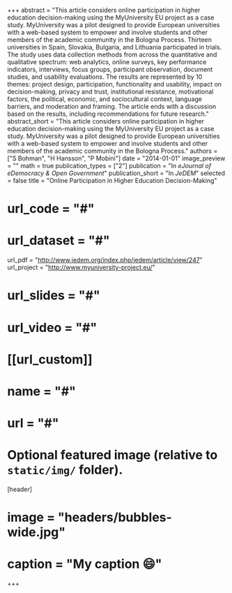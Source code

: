 +++
abstract = "This article considers online participation in higher education decision-making using the MyUniversity EU project as a case study. MyUniversity was a pilot designed to provide European universities with a web-based system to empower and involve students and other members of the academic community in the Bologna Process. Thirteen universities in Spain, Slovakia, Bulgaria, and Lithuania participated in trials. The study uses data collection methods from across the quantitative and qualitative spectrum: web analytics, online surveys, key performance indicators, interviews, focus groups, participant observation, document studies, and usability evaluations. The results are represented by 10 themes: project design, participation, functionality and usability, impact on decision-making, privacy and trust, institutional resistance, motivational factors, the political, economic, and sociocultural context, language barriers, and moderation and framing. The article ends with a discussion based on the results, including recommendations for future research."
abstract_short = "This article considers online participation in higher education decision-making using the MyUniversity EU project as a case study. MyUniversity was a pilot designed to provide European universities with a web-based system to empower and involve students and other members of the academic community in the Bologna Process."
authors = ["S Bohman", "H Hansson", "P Mobini"]
date = "2014-01-01"
image_preview = ""
math = true
publication_types = ["2"]
publication = "In *eJournal of eDemocracy & Open Government*"
publication_short = "In *JeDEM*"
selected = false
title = "Online Participation in Higher Education Decision-Making"
# url_code = "#"
# url_dataset = "#"
url_pdf = "http://www.jedem.org/index.php/jedem/article/view/247"
url_project = "http://www.myuniversity-project.eu/"
# url_slides = "#"
# url_video = "#"

# [[url_custom]]
# name = "#"
# url = "#"

# Optional featured image (relative to `static/img/` folder).
[header]
# image = "headers/bubbles-wide.jpg"
# caption = "My caption :smile:"

+++


